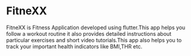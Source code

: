 # FitneXX

FitneXX is Fitness Application developed using flutter.This app helps you follow a workout routine it also provides detailed instructions about particular exercises and short video tutorials.This app also helps you to track your important health indicators like BMI,THR etc.
